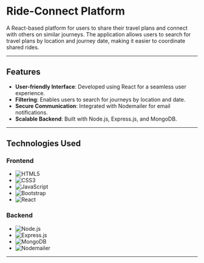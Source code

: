 # Ride-Connect Platform

A React-based platform for users to share their travel plans and connect with others on similar journeys. The application allows users to search for travel plans by location and journey date, making it easier to coordinate shared rides.

---

## Features
- **User-friendly Interface**: Developed using React for a seamless user experience.
- **Filtering**: Enables users to search for journeys by location and date.
- **Secure Communication**: Integrated with Nodemailer for email notifications.
- **Scalable Backend**: Built with Node.js, Express.js, and MongoDB.

---

## Technologies Used

### Frontend
- ![HTML5](https://img.shields.io/badge/-HTML5-E34F26?logo=html5&logoColor=white)
- ![CSS3](https://img.shields.io/badge/-CSS3-1572B6?logo=css3&logoColor=white)
- ![JavaScript](https://img.shields.io/badge/-JavaScript-F7DF1E?logo=javascript&logoColor=black)
- ![Bootstrap](https://img.shields.io/badge/-Bootstrap-7952B3?logo=bootstrap&logoColor=white)
- ![React](https://img.shields.io/badge/-React-61DAFB?logo=react&logoColor=black)

### Backend
- ![Node.js](https://img.shields.io/badge/-Node.js-339933?logo=node.js&logoColor=white)
- ![Express.js](https://img.shields.io/badge/-Express.js-000000?logo=express&logoColor=white)
- ![MongoDB](https://img.shields.io/badge/-MongoDB-47A248?logo=mongodb&logoColor=white)
- ![Nodemailer](https://img.shields.io/badge/-Nodemailer-0078D4?logo=microsoft-outlook&logoColor=white)

---

